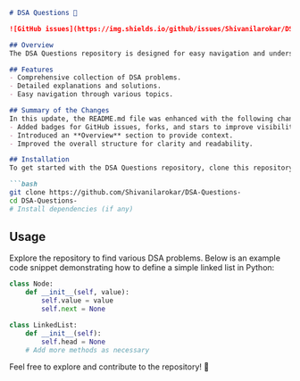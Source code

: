 ```markdown
# DSA Questions 🤖

![GitHub issues](https://img.shields.io/github/issues/Shivanilarokar/DSA-Questions-) ![GitHub forks](https://img.shields.io/github/forks/Shivanilarokar/DSA-Questions-) ![GitHub stars](https://img.shields.io/github/stars/Shivanilarokar/DSA-Questions-)

## Overview
The DSA Questions repository is designed for easy navigation and understanding of various Data Structures and Algorithms (DSA) problems. Each problem is accompanied by detailed explanations and well-structured solutions to facilitate learning.

## Features
- Comprehensive collection of DSA problems.
- Detailed explanations and solutions.
- Easy navigation through various topics.

## Summary of the Changes
In this update, the README.md file was enhanced with the following changes:
- Added badges for GitHub issues, forks, and stars to improve visibility.
- Introduced an **Overview** section to provide context.
- Improved the overall structure for clarity and readability.

## Installation
To get started with the DSA Questions repository, clone this repository to your local machine:

```bash
git clone https://github.com/Shivanilarokar/DSA-Questions-
cd DSA-Questions-
# Install dependencies (if any)
```

## Usage
Explore the repository to find various DSA problems. Below is an example code snippet demonstrating how to define a simple linked list in Python:

```python
class Node:
    def __init__(self, value):
        self.value = value
        self.next = None

class LinkedList:
    def __init__(self):
        self.head = None
    # Add more methods as necessary
```

Feel free to explore and contribute to the repository! 🎉
```